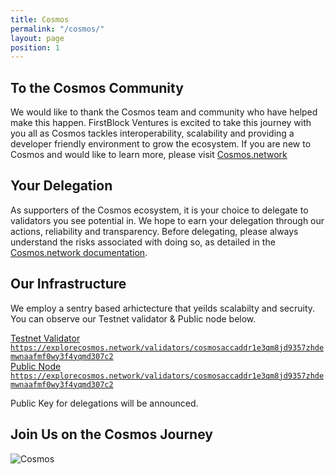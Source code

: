 ```yaml
---
title: Cosmos
permalink: "/cosmos/"
layout: page
position: 1
---
```


## To the Cosmos Community
We would like to thank the Cosmos team and community who have helped make this happen. FirstBlock Ventures is excited to take this journey with you all as Cosmos tackles interoperability, scalability and providing a developer friendly environment to grow the ecosystem.  If you are new to Cosmos and would like to learn more, please visit [Cosmos.network](https://cosmos.network)

## Your Delegation
As supporters of the Cosmos ecosystem, it is your choice to delegate to validators you see potential in. We hope to earn your delegation through our actions, reliability and transparency. Before delegating, please always understand the risks associated with doing so, as detailed in the [Cosmos.network documentation](https://cosmos.network/docs/resources/delegator-faq.html#risks).

## Our Infrastructure
We employ a sentry based arhictecture that yeilds scalabilty and secruity.  You can observe our Testnet validator & Public node below.

<div class="button-w-code">
	<a href="https://explorecosmos.network/validators/cosmosaccaddr1e3qm8jd9357zhdemwnaafmf0wy3f4yqmd307c2" class="button" target="_blank">Testnet Validator</a>
	<code><a href="https://explorecosmos.network/validators/cosmosvaladdr1lu4svk6agftvnu2h2mdkpq9mewd6rw6l6xv5r3"  target="_blank">https://explorecosmos.network/validators/cosmosaccaddr1e3qm8jd9357zhdemwnaafmf0wy3f4yqmd307c2</a></code>
</div>

<div class="button-w-code">
	<a href="https://explorecosmos.network/validators/cosmosvaladdr1lu4svk6agftvnu2h2mdkpq9mewd6rw6l6xv5r3" class="button dark"  target="_blank">Public Node</a>
	<code><a href="https://explorecosmos.network/validators/cosmosaccaddr1e3qm8jd9357zhdemwnaafmf0wy3f4yqmd307c2"  target="_blank">https://explorecosmos.network/validators/cosmosaccaddr1e3qm8jd9357zhdemwnaafmf0wy3f4yqmd307c2</a></code>
</div>

Public Key for delegations will be announced.

## Join Us on the Cosmos Journey 

![Cosmos](https://puu.sh/BnHOY/68422bb7a9.png)
